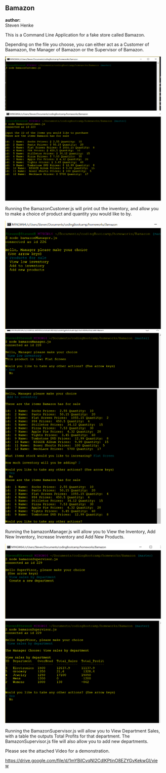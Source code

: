 ## Bamazon

**author:**  
 Steven Henke

This is a Command Line Application for a fake store called Bamazon.

Depending on the file you choose, you can either act as a Customer of Baamazon,  the Manager of Bamazon or the Supervisor of Bamazon.

![picture](./screenshots/CustomerNode.PNG)
![picture](./screenshots/CustomerProductsList.PNG)

Running the BamazonCustomer.js will print out the inventory, and allow you to make a choice of product and quantity you would like to by.

![picture](./screenshots/ManagerPrompt.png)
![picture](./screenshots/ManagerLowInventory.png)
![picture](./screenshots/AddInventoryManager.png)


Running the bamazonManager.js will allow you to View the Inventory, Add New Inventory, Increase Inventory and Add New Products.


![picture](./screenshots/SupervisorPrompt.png)
![picture](./screenshots/TotalProfitSupervisor.png)


Running the BamazonSupervisor.js will allow you to View Department Sales, with a table the outputs Total Profits for that department.  The BamazonSupervisor.js file will also allow you to add new departments.


Please see the attached Video for a demonstration.

https://drive.google.com/file/d/1mYBilCvqNI2CdlKPtinO8EZYGvKekwGl/view

